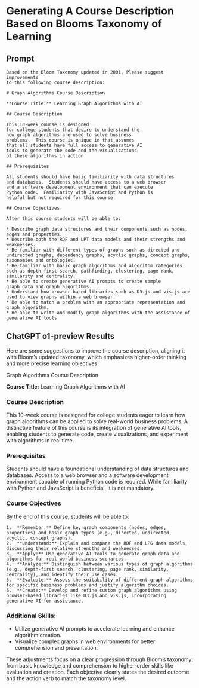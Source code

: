 # Generating A Course Description Based on Blooms Taxonomy of Learning

## Prompt

```linenums="0"
Based on the Bloom Taxonomy updated in 2001, Please suggest improvements 
to this following course description:

# Graph Algorithms Course Description

**Course Title:** Learning Graph Algorithms with AI

## Course Description

This 10-week course is designed
for college students that desire to understand the
how graph algorithms are used to solve business
problems.  This course is unique in that assumes
that all students have full access to generative AI
tools to generate the code and the visualizations
of these algorithms in action.

## Prerequisites

All students should have basic familiarity with data structures
and databases.  Students should have access to a web browser
and a software development environment that can execute
Python code.  Familiarity with JavaScript and Python is
helpful but not required for this course.

## Course Objectives

After this course students will be able to:

* Describe graph data structures and their components such as nodes, edges and properties.
* Describe both the RDF and LPT data models and their strengths and weaknesses.
* Be familiar with different types of graphs such as directed and undirected graphs, dependency graphs, acyclic graphs, concept graphs, taxonomies and ontologies.
* Be familiar with basic graph algorithms and algorithm categories such as depth-first search, pathfinding, clustering, page rank, similarity and centrality.
* Be able to create generative AI prompts to create sample
graph data and graph algorithms.
* Understand how browser-based libraries such as D3.js and vis.js are used to view graphs within a web browser.
* Be able to match a problem with an appropriate representation and graph algorithm.
* Be able to write and modify graph algorithms with the assistance of generative AI tools
```

## ChatGPT o1-preview Results

Here are some suggestions to improve the course description, aligning it with Bloom’s updated taxonomy, which emphasizes higher-order thinking and more precise learning objectives.

Graph Algorithms Course Description

**Course Title:** Learning Graph Algorithms with AI

### Course Description

This 10-week course is designed for college students eager to learn how graph algorithms can be applied to solve real-world business problems. A distinctive feature of this course is its integration of generative AI tools, enabling students to generate code, create visualizations, and experiment with algorithms in real time.

### Prerequisites

Students should have a foundational understanding of data structures and databases. Access to a web browser and a software development environment capable of running Python code is required. While familiarity with Python and JavaScript is beneficial, it is not mandatory.

### Course Objectives

By the end of this course, students will be able to:

	1.	**Remember:** Define key graph components (nodes, edges, properties) and basic graph types (e.g., directed, undirected, acyclic, concept graphs).
	2.	**Understand:** Explain and compare the RDF and LPG data models, discussing their relative strengths and weaknesses.
	3.	**Apply:** Use generative AI tools to generate graph data and algorithms for real-world business scenarios.
	4.	**Analyze:** Distinguish between various types of graph algorithms (e.g., depth-first search, clustering, page rank, similarity, centrality), and identify their use cases.
	5.	**Evaluate:** Assess the suitability of different graph algorithms for specific business problems and justify algorithm choices.
	6.	**Create:** Develop and refine custom graph algorithms using browser-based libraries like D3.js and vis.js, incorporating generative AI for assistance.

### Additional Skills:

- Utilize generative AI prompts to accelerate learning and enhance algorithm creation.
- Visualize complex graphs in web environments for better comprehension and presentation.

These adjustments focus on a clear progression through Bloom’s taxonomy: from basic knowledge and comprehension to higher-order skills like evaluation and creation. Each objective clearly states the desired outcome and the action verb to match the taxonomy level.